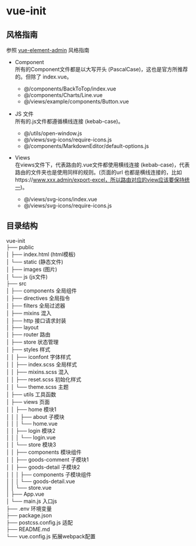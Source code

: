 # vue-init

## 风格指南
参照 [vue-element-admin](https://panjiachen.github.io/vue-element-admin-site/zh/guide/advanced/style-guide.html#风格指南) 风格指南
- Component  
所有的Component文件都是以大写开头 (PascalCase)，这也是官方所推荐的。但除了 index.vue。
    - @/components/BackToTop/index.vue
    - @/components/Charts/Line.vue
    - @/views/example/components/Button.vue

- JS 文件  
所有的.js文件都遵循横线连接 (kebab-case)。
    - @/utils/open-window.js
    - @/views/svg-icons/require-icons.js
    - @/components/MarkdownEditor/default-options.js

- Views  
在views文件下，代表路由的.vue文件都使用横线连接 (kebab-case)，代表路由的文件夹也是使用同样的规则。(页面的url 也都是横线连接的，比如https://www.xxx.admin/export-excel，所以路由对应的view应该要保持统一)。
    - @/views/svg-icons/index.vue
    - @/views/svg-icons/require-icons.js

## 目录结构
vue-init  
├── public  
│   ├── index.html (html模板)  
│   └── static (静态文件)  
│       ├── images (图片)  
│       └── js (js文件)  
├── src  
│   ├── components 全局组件  
│   ├── directives 全局指令  
│   ├── filters 全局过滤器  
│   ├── mixins 混入  
│   ├── http 接口请求封装  
│   ├── layout    
│   ├── router 路由  
│   ├── store 状态管理  
│   ├── styles 样式  
│   │   ├── iconfont 字体样式    
│   │   ├── index.scss 全局样式  
│   │   ├── mixins.scss 混入  
│   │   ├── reset.scss 初始化样式  
│   │   └── theme.scss 主题  
│   ├── utils 工具函数  
│   ├── views 页面  
│   │   ├── home 模块1   
│   │   │   ├── about 子模块  
│   │   │   └── home.vue  
│   │   ├── login 模块2  
│   │   │   └── login.vue  
│   │   └── store 模块3  
│   │       ├── components 模块组件  
│   │       ├── goods-comment 子模块1  
│   │       ├── goods-detail 子模块2  
│   │       │   ├── components 子模块组件  
│   │       │   └── goods-detail.vue  
│   │       └── store.vue  
│   ├── App.vue  
│   └── main.js 入口js  
├── .env 环境变量    
├── package.json  
├── postcss.config.js 适配  
├── README.md  
└── vue.config.js 拓展webpack配置  
